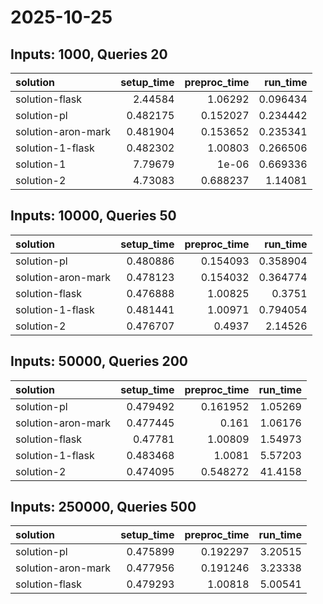 # 2025-10-25

## Inputs: 1000, Queries 20

| solution           |   setup_time |   preproc_time |   run_time |
|:-------------------|-------------:|---------------:|-----------:|
| solution-flask     |     2.44584  |       1.06292  |   0.096434 |
| solution-pl        |     0.482175 |       0.152027 |   0.234442 |
| solution-aron-mark |     0.481904 |       0.153652 |   0.235341 |
| solution-1-flask   |     0.482302 |       1.00803  |   0.266506 |
| solution-1         |     7.79679  |       1e-06    |   0.669336 |
| solution-2         |     4.73083  |       0.688237 |   1.14081  |

## Inputs: 10000, Queries 50

| solution           |   setup_time |   preproc_time |   run_time |
|:-------------------|-------------:|---------------:|-----------:|
| solution-pl        |     0.480886 |       0.154093 |   0.358904 |
| solution-aron-mark |     0.478123 |       0.154032 |   0.364774 |
| solution-flask     |     0.476888 |       1.00825  |   0.3751   |
| solution-1-flask   |     0.481441 |       1.00971  |   0.794054 |
| solution-2         |     0.476707 |       0.4937   |   2.14526  |

## Inputs: 50000, Queries 200

| solution           |   setup_time |   preproc_time |   run_time |
|:-------------------|-------------:|---------------:|-----------:|
| solution-pl        |     0.479492 |       0.161952 |    1.05269 |
| solution-aron-mark |     0.477445 |       0.161    |    1.06176 |
| solution-flask     |     0.47781  |       1.00809  |    1.54973 |
| solution-1-flask   |     0.483468 |       1.0081   |    5.57203 |
| solution-2         |     0.474095 |       0.548272 |   41.4158  |

## Inputs: 250000, Queries 500

| solution           |   setup_time |   preproc_time |   run_time |
|:-------------------|-------------:|---------------:|-----------:|
| solution-pl        |     0.475899 |       0.192297 |    3.20515 |
| solution-aron-mark |     0.477956 |       0.191246 |    3.23338 |
| solution-flask     |     0.479293 |       1.00818  |    5.00541 |